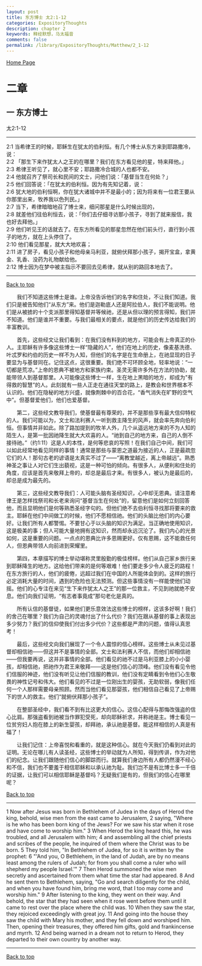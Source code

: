 ```yaml
---
layout: post
title: 东方博士 太2:1-12
categories: ExpositoryThoughts
description: chapter 2
keywords: 释经默想，马太福音
comments: false
permalink: /library/ExpositoryThoughts/Matthew/2_1-12
---
```

[ Home Page ]({{site.baseurl}}/index) <br>

<a name="0"></a>
# 二章 

## 一 东方博士

太2:1-12

***

2:1 当希律王的时候，耶稣生在犹太的伯利恒。有几个博士从东方来到耶路撒冷，说：<br>
2:2 「那生下来作犹太人之王的在哪里？我们在东方看见他的星，特来拜他。」<br>
2:3 希律王听见了，就心里不安；耶路撒冷合城的人也都不安。<br>
2:4 他就召齐了祭司长和民间的文士，问他们说：「基督当生在何处？」<br>
2:5 他们回答说：「在犹太的伯利恒。因为有先知记着，说：<br>
2:6 犹大地的伯利恒啊，你在犹大诸城中并不是最小的；因为将来有一位君王要从你那里出来，牧养我以色列民。」<br>
2:7 当下，希律暗暗地召了博士来，细问那星是什么时候出现的，<br>
2:8 就差他们往伯利恒去，说：「你们去仔细寻访那小孩子，寻到了就来报信，我也好去拜他。」<br>
2:9 他们听见王的话就去了。在东方所看见的那星忽然在他们前头行，直行到小孩子的地方，就在上头停住了。<br>
2:10 他们看见那星，就大大地欢喜；<br>
2:11 进了房子，看见小孩子和他母亲马利亚，就俯伏拜那小孩子，揭开宝盒，拿黄金、乳香、没药为礼物献给他。<br>
2:12 博士因为在梦中被主指示不要回去见希律，就从别的路回本地去了。<br>

***

[Back to top](#0)

&emsp;&emsp;我们不知道这些博士是谁。上帝没告诉他们的名字和住处，不让我们知道。我们只是被告知他们“从东方”来。他们是迦勒底人还是阿拉伯人，我们不能说明。他们是从被掳的十个支派那里得知基督并等候祂，还是从但以理的预言得知，我们并不知道。他们是谁并不重要。与我们最相关的要点，就是他们的历史传达给我们的丰富教训。

&emsp;&emsp;首先，这些经文让我们看到：在我们没有料到的地方，可能会有上帝真正的仆人。主耶稣有许多像这些博士一样“隐藏的人”，他们在地上的历史，像麦基洗德、叶忒罗和约伯的历史一样不为人知，但他们的名字是在生命册上，在祂显现的日子要显为与基督同在。记住这点，这很重要。我们绝不可环顾全地，轻率地说：“一切都是荒凉。”上帝的恩典不被地方和家族约束。圣灵无需许多外在方法的协助，就能带领人到基督那里。人可能像这些博士一样，生在地上黑暗的地方，却成为"有得救的智慧”的人。此刻就有一些人正走在通往天堂的路上，是教会和世界根本不认识的。他们在隐秘的地方兴盛，就像荆棘中的百合花，“香气消失在旷野的空气中”。但基督爱他们，他们也爱基督。

&emsp;&emsp;第二，这些经文教导我们，使基督最有尊荣的，并不是那些享有最大信仰特权的人。我们可能以为，文士和法利赛人一听到救主降生的风声，就会率先奔向伯利恒。但事情并非如此。除了路加提到的牧羊人外，几个从遥远地方来的不为人知的陌生人，是第一批因祂降生就大大欢喜的人。“祂到自己的地方来，自己的人倒不接待祂。”（约1:11）这是人的本性，是何等悲哀的写照！在我们自己中间，我们可以如此经常地看见同样的事情！通常是那些与蒙恩之道最为接近的人，正是最疏忽它们的人！那句古老的谚语是太真实不过了——“离教堂越近，离上帝越远”。熟悉神圣之事让人对它们生出藐视，这是一种可怕的倾向。有很多人，从便利和住处的角度，应该是首先来敬拜上帝的，却总是最后才来。有很多人，被认为是最后的，却总是成为最先的。

&emsp;&emsp;第三，这些经文教导我们：人可能头脑有圣经知识，心中却无恩典。请注意希律王是怎样找祭司和长老来询问“基督当生在何处”的，留意他们是如何立刻回答他，而且显明他们是何等熟悉圣经字句的。但他们绝不去伯利恒寻找那将要来的救主。耶稣在他们中间做工的时候，他们不愿相信祂。他们的头脑比他们的内心要好。让我们所有人都警惕。不要甘心于以头脑的知识为满足。当正确地使用知识，这是极美的事；但人可能大量地拥有这知识，然而却永远沉沦了。我们内心的光景如何，这是重要的问题。一点点的恩典比许多恩赐更好。仅有恩赐，这不能救任何人，但恩典带领人向前进到荣耀里。

&emsp;&emsp;第四，本章描写的博士举动堪称灵里殷勤的极佳榜样。他们从自己家乡旅行来到耶稣降生的地方。这给他们带来的是何等艰难！他们要走多少令人疲乏的路程！在东方旅行的人，他们的疲倦，远超过我们在中国的人所能体会到的。这样的旅行必定消耗大量的时间，遇到的危险也无法预测。但这些事情没有一样能使他们动摇。他们的心专注在来见“生下来作犹太人之王”的那一位救主，不见到祂就绝不安息。他们向我们证明，“有志者事竟成”那句老化是真的。

&emsp;&emsp;所有认信的基督徒，如果他们更乐意效法这些博士的榜样，这该多好啊！我们的舍己在哪里？我们为自己的灵魂付出了什么代价？我们在跟从基督的事上表现出多少努力？我们的信仰使我们付出多少代价？这些都是严肃的问题，值得认真思考！

&emsp;&emsp;最后，这些经文向我们展现了一个令人震惊的信心榜样。这些博士从未见过基督却相信祂——但这并不是事情的全部。文士和法利赛人不信，而他们却相信祂——但我要再说，这并非事情的全部。他们看见的祂不过是马利亚膝上的小小婴孩，却相信祂，把祂作为君王来敬拜——这是他们信心的顶峰。他们没有看见令他们信服的神迹，他们没有听见让他们信服的教训，他们没有定睛看到令他们心生敬畏的神性记号和伟大。他们看见的不过是一位刚出生的婴孩，无助软弱，像我们任何一个人那样需要母亲照顾。然而当他们看见那婴孩，他们相信自己看见了上帝赐下的世人的救主。他们“就俯伏拜那小孩子”。

&emsp;&emsp;在整部圣经中，我们看不到有比这更大的信心。这信心配得与那悔改强盗的信心比肩。那强盗看到祂被当作罪犯受死，却向耶稣祈求，并称祂是主。博士看见一位贫穷妇人抱在膝上的新生婴孩，却拜祂，承认祂是基督。能这样相信的人真是有福了！

&emsp;&emsp;让我们记住：上帝喜悦和看重的，就是这种信心。就在今天我们仍看到对此的证明。无论在哪儿有人读圣经，这些博士的举动就为人所知，得到传讲，作为对他们的纪念。让我们跟随他们信心的脚踪而行。就算我们身边所有人都仍然漫不经心和不信，我们也不要羞于相信耶稣和以承认祂为耻。我们岂不是有比博士多一千倍的证据，让我们可以相信耶稣是基督吗？无疑我们是有的，但我们的信心在哪里呢？

[Back to top](#0)

***

1 Now after Jesus was born in Bethlehem of Judea in the days of Herod the king, behold, wise men from the east came to Jerusalem, 2 saying, "Where is he who has been born king of the Jews? For we saw his star when it rose and have come to worship him." 3 When Herod the king heard this, he was troubled, and all Jerusalem with him; 4 and assembling all the chief priests and scribes of the people, he inquired of them where the Christ was to be born. 5 They told him, "In Bethlehem of Judea, for so it is written by the prophet: 6 "'And you, O Bethlehem, in the land of Judah, are by no means least among the rulers of Judah; for from you shall come a ruler who will shepherd my people Israel.'" 7 Then Herod summoned the wise men secretly and ascertained from them what time the star had appeared. 8 And he sent them to Bethlehem, saying, "Go and search diligently for the child, and when you have found him, bring me word, that I too may come and worship him." 9 After listening to the king, they went on their way. And behold, the star that they had seen when it rose went before them until it came to rest over the place where the child was. 10 When they saw the star, they rejoiced exceedingly with great joy. 11 And going into the house they saw the child with Mary his mother, and they fell down and worshiped him. Then, opening their treasures, they offered him gifts, gold and frankincense and myrrh. 12 And being warned in a dream not to return to Herod, they departed to their own country by another way.

***

[Back to top](#0)
